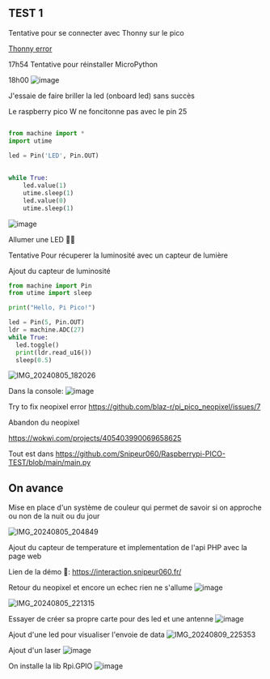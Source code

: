 ## TEST 1

Tentative pour se connecter avec Thonny sur le pico

<a href="https://github.com/Snipeur060/Raspberrypi-PICO-TEST/blob/main/thonnyerr.png" target="_blank">Thonny error</a>

17h54 Tentative pour réinstaller MicroPython


18h00 ![image](https://github.com/user-attachments/assets/ea177032-adc2-445f-9e07-084c2de4a25e)



J'essaie de faire briller la led (onboard led) sans succès



Le raspberry pico W ne foncitonne pas avec le pin 25
```py

from machine import * 
import utime
 
led = Pin('LED', Pin.OUT)

 
while True:
    led.value(1)
    utime.sleep(1)
    led.value(0)
    utime.sleep(1)

```

![image](https://github.com/user-attachments/assets/e4196496-ad98-46b2-ae3d-71d77e5c5960)



Allumer une LED 🥳✅


Tentative Pour récuperer la luminosité avec un capteur de lumière


Ajout du capteur de luminosité

```py
from machine import Pin
from utime import sleep

print("Hello, Pi Pico!")

led = Pin(5, Pin.OUT)
ldr = machine.ADC(27)
while True:
  led.toggle()
  print(ldr.read_u16())
  sleep(0.5)
```
![IMG_20240805_182026](https://github.com/user-attachments/assets/9d4f4fec-33ff-4416-8911-a44f0368b3ee)

Dans la console:
![image](https://github.com/user-attachments/assets/1ce9c4a8-8284-455d-95a1-52be06e2900a)


Try to fix neopixel error 
https://github.com/blaz-r/pi_pico_neopixel/issues/7

Abandon du neopixel 

https://wokwi.com/projects/405403990069658625

Tout est dans https://github.com/Snipeur060/Raspberrypi-PICO-TEST/blob/main/main.py

## On avance

Mise en place d'un système de couleur qui permet de savoir si on approche ou non de la nuit ou du jour

![IMG_20240805_204849](https://github.com/user-attachments/assets/bcf1d031-3005-475d-abd2-7f154b00a64d)



Ajout du capteur de temperature et implementation de l'api PHP avec la page web

Lien de la démo 🚀:  https://interaction.snipeur060.fr/



Retour du neopixel et encore un echec rien ne s'allume
![image](https://github.com/user-attachments/assets/e7689330-a85a-442d-b5af-efa8af231689)

![IMG_20240805_221315](https://github.com/user-attachments/assets/e37332f3-7a92-40c1-bee8-e7d45d2348e5)

Essayer de créer sa propre carte pour des led et une antenne
![image](https://github.com/user-attachments/assets/523fe6d5-506d-4bad-aa79-e0bf2f6f96a0)

Ajout d'une led pour visualiser l'envoie de data
![IMG_20240809_225353](https://github.com/user-attachments/assets/32b7d3ec-b09c-4ff9-87eb-80ef08ad7f6e)


Ajout d'un laser
![image](https://github.com/user-attachments/assets/b801eea6-f78a-43b4-9ac2-bc3b25308fc8)


On installe la lib Rpi.GPIO
![image](https://github.com/user-attachments/assets/c1c23598-354d-4e26-9c63-3441db83fb94)





